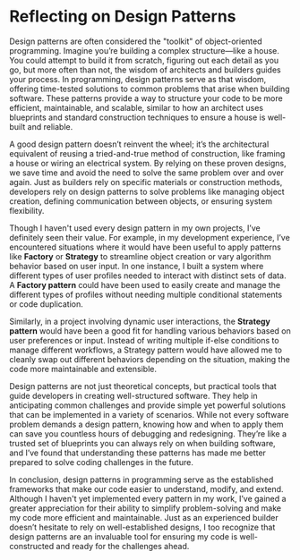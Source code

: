 # Reflecting on Design Patterns

Design patterns are often considered the "toolkit" of object-oriented programming. Imagine you’re building a complex structure—like a house. You could attempt to build it from scratch, figuring out each detail as you go, but more often than not, the wisdom of architects and builders guides your process. In programming, design patterns serve as that wisdom, offering time-tested solutions to common problems that arise when building software. These patterns provide a way to structure your code to be more efficient, maintainable, and scalable, similar to how an architect uses blueprints and standard construction techniques to ensure a house is well-built and reliable.

A good design pattern doesn’t reinvent the wheel; it’s the architectural equivalent of reusing a tried-and-true method of construction, like framing a house or wiring an electrical system. By relying on these proven designs, we save time and avoid the need to solve the same problem over and over again. Just as builders rely on specific materials or construction methods, developers rely on design patterns to solve problems like managing object creation, defining communication between objects, or ensuring system flexibility.

Though I haven't used every design pattern in my own projects, I’ve definitely seen their value. For example, in my development experience, I’ve encountered situations where it would have been useful to apply patterns like **Factory** or **Strategy** to streamline object creation or vary algorithm behavior based on user input. In one instance, I built a system where different types of user profiles needed to interact with distinct sets of data. A **Factory pattern** could have been used to easily create and manage the different types of profiles without needing multiple conditional statements or code duplication.

Similarly, in a project involving dynamic user interactions, the **Strategy pattern** would have been a good fit for handling various behaviors based on user preferences or input. Instead of writing multiple if-else conditions to manage different workflows, a Strategy pattern would have allowed me to cleanly swap out different behaviors depending on the situation, making the code more maintainable and extensible.

Design patterns are not just theoretical concepts, but practical tools that guide developers in creating well-structured software. They help in anticipating common challenges and provide simple yet powerful solutions that can be implemented in a variety of scenarios. While not every software problem demands a design pattern, knowing how and when to apply them can save you countless hours of debugging and redesigning. They’re like a trusted set of blueprints you can always rely on when building software, and I’ve found that understanding these patterns has made me better prepared to solve coding challenges in the future.

In conclusion, design patterns in programming serve as the established frameworks that make our code easier to understand, modify, and extend. Although I haven't yet implemented every pattern in my work, I’ve gained a greater appreciation for their ability to simplify problem-solving and make my code more efficient and maintainable. Just as an experienced builder doesn’t hesitate to rely on well-established designs, I too recognize that design patterns are an invaluable tool for ensuring my code is well-constructed and ready for the challenges ahead.

